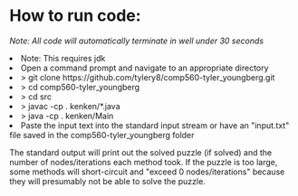 # How to run code:

*Note: All code will automatically terminate in well under 30 seconds*

<li>Note: This requires jdk
<li>Open a command prompt and navigate to an appropriate directory
<li> > git clone https://github.com/tylery8/comp560-tyler_youngberg.git
<li> > cd comp560-tyler_youngberg
<li> > cd src
<li> > javac -cp . kenken/*.java
<li> > java -cp . kenken/Main
<li>Paste the input text into the standard input stream or have an "input.txt" file saved in the comp560-tyler_youngberg folder
<p>The standard output will print out the solved puzzle (if solved) and the number of nodes/iterations each method took. If the puzzle is too large, some methods will short-circuit and "exceed 0 nodes/iterations" because they will presumably not be able to solve the puzzle.</p>